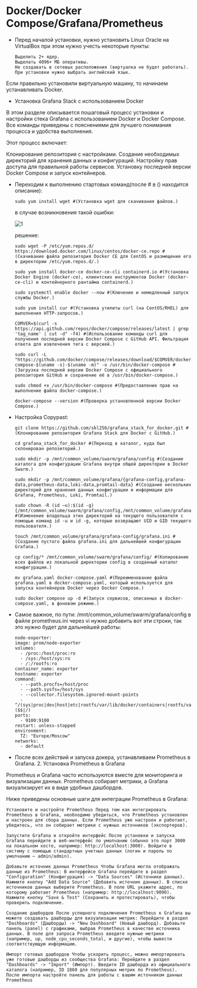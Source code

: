 # Docker/Docker Compose/Grafana/Prometheus

* Перед началой установки, нужно установить Linux Oracle на VirtualBox при этом нужно учесть некоторые пункты:

      Выделить 2+ ядер.
      Выделать 4096+ МБ оперативы.
      Не создавать в сетевых расположения (виртуалка не будет работать).
      При установки нужно выбрать английский язык.

Если правильно установили виртуальную машину, то начинаем устанавливать Docker.

  * Установка Grafana Stack с использованием Docker

В этом разделе описывается пошаговый процесс установки и настройки стека Grafana с использованием Docker и Docker Compose. Все команды приведены с пояснениями для лучшего понимания процесса и удобства выполнения.

Этот процесс включает:

Клонирование репозитория с настройками. Создание необходимых директорий для хранения данных и конфигураций. Настройку прав доступа для правильной работы сервисов. Установку последней версии Docker Compose и запуск контейнеров.

* Переходим к выполнению стартовых команд(после # в () находится описание):

      
      sudo yum install wget #(Установка wget для скачивания файлов.)


  в случае возникновения такой ошибки:
  
  ![1](https://github.com/user-attachments/assets/fe17df20-0281-49c7-a890-8d0067462568)
  
  решение:



      sudo wget -P /etc/yum.repos.d/ https://download.docker.com/linux/centos/docker-ce.repo #(Скачивание файла репозитория Docker CE для CentOS и размещение его в директории /etc/yum.repos.d/.)

      sudo yum install docker-ce docker-ce-cli containerd.io #(Установка Docker Engine (docker-ce), клиентских инструментов Docker (docker-ce-cli) и контейнерного рантайма containerd.)

      sudo systemctl enable docker --now #(Ключение и немедленный запуск службы Docker.)

      sudo yum install cur #(Установка утилиты curl (на CentOS/RHEL) для выполнения HTTP-запросов.)

      COMVER=$(curl -s https://api.github.com/repos/docker/compose/releases/latest | grep 'tag_name' | cut -d" -f4) #(Использование команды curl для получения последней версии Docker Compose с GitHub API. Фильтрация ответа для извлечения тега с версией.)

      sudo curl -L "https://github.com/docker/compose/releases/download/$COMVER/docker-compose-$(uname -s)-$(uname -m)" -o /usr/bin/docker-compose #(Загрузка последней версии Docker Compose с официального репозитория GitHub и сохранение её в /usr/bin/docker-compose.)

      sudo chmod +x /usr/bin/docker-compose #(Предоставление прав на выполнение файла docker-compose.)

      docker-compose --version #(Проверка установленной версии Docker Compose.)

* Настройка Copypast:
  
      git clone https://github.com/skl256/grafana_stack_for_docker.git #(Клонирование репозитория Grafana Stack для Docker с GitHub.)

      cd grafana_stack_for_docker #(Переход в каталог, куда был склонирован репозиторий.)

      sudo mkdir -p /mnt/common_volume/swarm/grafana/config #(Создание каталога для конфигурации Grafana внутри общей директории в Docker Swarm.)

      sudo mkdir -p /mnt/common_volume/grafana/{grafana-config,grafana-data,prometheus-data,loki-data,promtail-data} #(Создание нескольких директорий для хранения данных конфигурации и информации для Grafana, Prometheus, Loki, Promtail.)

      sudo chown -R (id −u):$(id -g) {/mnt/common_volume/swarm/grafana/config,/mnt/common_volume/grafana} #(Изменение владельца этих директорий на текущего пользователя с помощью команд id -u и id -g, которые возвращают UID и GID текущего пользователя.)

      touch /mnt/common_volume/grafana/grafana-config/grafana.ini #(Создание пустого файла grafana.ini для дальнейшей конфигурации Grafana.)

      cp config/* /mnt/common_volume/swarm/grafana/config/ #(Копирование всех файлов из локальной директории config в созданный каталог конфигурации.)

      mv grafana.yaml docker-compose.yaml #(Переименование файла grafana.yaml в docker-compose.yaml, который используется для запуска контейнеров Docker через Docker Compose.)
  
      sudo docker compose up -d #(Запуск сервисов, описанных в docker-compose.yaml, в фоновом режиме.)


* Самое важное, по пути: /mnt/common_volume/swarm/grafana/config в файле prometheus.ini через vi нужно добавить вот эти строки, так это нужно будет для дальнейшей работы:

      node-exporter: 
      image: prom/node-exporter 
      volumes: 
        - /proc:/host/proc:ro 
        - /sys:/host/sys:ro 
        - /:/rootfs:ro 
      container_name: exporter 
      hostname: exporter 
      command: 
        - --path.procfs=/host/proc 
        - --path.sysfs=/host/sys 
        - --collector.filesystem.ignored-mount-points 
        - ^/(sys|proc|dev|host|etc|rootfs/var/lib/docker/containers|rootfs/var/lib/docker/overlay2|rootfs/run/docker/netns|rootfs/var/lib/docker/aufs)($$|/) 
      ports: 
        - 9100:9100 
      restart: unless-stopped 
      environment: 
        TZ: "Europe/Moscow" 
      networks: 
        - default

* После всех действий и запуска докера, устанавливаем Prometheus в Grafana. 2. Установка Prometheus в Grafana

Prometheus и Grafana часто используются вместе для мониторинга и визуализации данных. Prometheus собирает метрики, а Grafana визуализирует их в виде удобных дашбордов. 

Ниже приведены основные шаги для интеграции Prometheus в Grafana:

    Установите и настройте Prometheus Перед тем как интегрировать Prometheus в Grafana, необходимо убедиться, что Prometheus установлен и настроен для сбора данных. Если Prometheus уже настроен и работает, убедитесь, что он собирает метрики с нужных источников (экспортеров).

    Запустите Grafana и откройте интерфейс После установки и запуска Grafana перейдите в веб-интерфейс по умолчанию (обычно это порт 3000 на локальном хосте, например: http://localhost:3000). Войдите в систему с помощью стандартных учетных данных (логин и пароль по умолчанию — admin/admin).

    Добавьте источник данных Prometheus Чтобы Grafana могла отображать данные из Prometheus: В интерфейсе Grafana перейдите в раздел "Configuration" (Конфигурация) -> "Data Sources" (Источники данных). Нажмите кнопку "Add Data Source" (Добавить источник данных). В списке источников данных выберите Prometheus. В поле URL укажите адрес, по которому работает Prometheus (например: http://localhost:9090). Нажмите кнопку "Save & Test" (Сохранить и протестировать), чтобы проверить подключение.

    Создание дашбордов После успешного подключения Prometheus к Grafana вы можете создавать дашборды для визуализации метрик: Перейдите в раздел "Dashboards" (Дашборды) -> "New Dashboard" (Новый дашборд). Добавьте панель (panel) с графиками, выбрав Prometheus в качестве источника данных. В поле для запроса Prometheus введите нужные метрики (например, up, node_cpu_seconds_total, и другие), чтобы вывести соответствующую информацию.

    Импорт готовых дашбордов Чтобы ускорить процесс, можно импортировать уже готовые дашборды из сообщества Grafana: Перейдите в раздел "Dashboards" -> "Import" (Импорт). Введите ID дашборда из официального каталога (например, ID 1860 для популярных метрик по Prometheus). После импорта настройте панель для работы с вашим источником данных Prometheus
